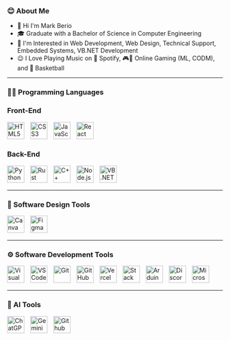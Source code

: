 ### 😊 About Me
- 👋 Hi I'm Mark Berio  
- 🎓 Graduate with a Bachelor of Science in Computer Engineering  
- 👀 I'm Interested in Web Development, Web Design, Technical Support, Embedded Systems, VB.NET Development  
- 😉 I Love Playing Music on 🎵 Spotify, 🎮📲 Online Gaming (ML, CODM), and 🏀 Basketball  

---

### 🧑‍💻 Programming Languages

### Front-End  
<p align="left">
  <img src="https://cdn.jsdelivr.net/gh/devicons/devicon/icons/html5/html5-original.svg" height="40" alt="HTML5" style="margin-right: 10px;" />
  <img src="https://cdn.jsdelivr.net/gh/devicons/devicon/icons/css3/css3-original.svg" height="40" alt="CSS3" style="margin-right: 10px;" />
  <img src="https://cdn.jsdelivr.net/gh/devicons/devicon/icons/javascript/javascript-original.svg" height="40" alt="JavaScript" style="margin-right: 10px;" />
  <img src="https://cdn.jsdelivr.net/gh/devicons/devicon/icons/react/react-original.svg" height="40" alt="React" style="margin-right: 10px;" />
</p>


### Back-End  
<p align="left">
  <img src="https://cdn.jsdelivr.net/gh/devicons/devicon/icons/python/python-original.svg" height="40" alt="Python" style="margin-right: 10px;" />
  <img src="https://upload.wikimedia.org/wikipedia/commons/d/d5/Rust_programming_language_black_logo.svg" height="40" alt="Rust" style="margin-right: 10px;" />
  <img src="https://cdn.jsdelivr.net/gh/devicons/devicon/icons/cplusplus/cplusplus-original.svg" height="40" alt="C++" style="margin-right: 10px;" />
  <img src="https://avatars.githubusercontent.com/u/9950313?s=200&v=4" height="40" alt="Node.js" style="margin-right: 10px;" />
  <img src="https://upload.wikimedia.org/wikipedia/commons/thumb/4/40/VB.NET_Logo.svg/1024px-VB.NET_Logo.svg.png" height="40" alt="VB.NET" style="margin-right: 10px;" />
</p>

---

### 🎨 Software Design Tools  
<p align="left">
  <img src="https://cdn.jsdelivr.net/gh/devicons/devicon/icons/canva/canva-original.svg" height="40" alt="Canva" style="margin-right: 10px;" />
  <img src="https://cdn.jsdelivr.net/gh/devicons/devicon/icons/figma/figma-original.svg" height="40" alt="Figma" style="margin-right: 10px;" />
</p>


---

### ⚙️ Software Development Tools
<p align="left">
  <img src="https://cdn.jsdelivr.net/gh/devicons/devicon/icons/visualstudio/visualstudio-plain.svg" height="40" alt="Visual Studio" style="margin-right: 10px;" />
  <img src="https://cdn.jsdelivr.net/gh/devicons/devicon/icons/vscode/vscode-original.svg" height="40" alt="VS Code" style="margin-right: 10px;" />
  <img src="https://cdn.jsdelivr.net/gh/devicons/devicon/icons/git/git-original.svg" height="40" alt="Git" style="margin-right: 10px;" />
  <img src="https://upload.wikimedia.org/wikipedia/commons/9/91/Octicons-mark-github.svg" height="40" alt="GitHub" style="margin-right: 10px;" />
  <img src="https://static.wikia.nocookie.net/logopedia/images/a/a7/Vercel_favicon.svg/revision/latest?cb=20221026155821" height="40" alt="Vercel Logo" style="margin-right: 10px;" />
  <img src="https://upload.wikimedia.org/wikipedia/commons/e/ef/Stack_Overflow_icon.svg" height="40" alt="Stack Overflow" style="margin-right: 10px;" />
  <img src="https://cdn.jsdelivr.net/gh/devicons/devicon/icons/arduino/arduino-original.svg" height="40" alt="Arduino IDE" style="margin-right: 10px;" />
  <img src="https://www.svgrepo.com/show/353655/discord-icon.svg" height="40" alt="Discord" style="margin-right: 10px;" />
  <img src="https://upload.wikimedia.org/wikipedia/commons/thumb/c/c9/Microsoft_Office_Teams_%282018%E2%80%93present%29.svg/1024px-Microsoft_Office_Teams_%282018%E2%80%93present%29.svg.png" height="40" alt="Microsoft Teams Logo" style="margin-right: 10px;" />
</p>


---

### 🤖 AI Tools  
<p align="left">
 <p align="left"> <img src="https://upload.wikimedia.org/wikipedia/commons/0/04/ChatGPT_logo.svg" height="40" alt="ChatGPT Logo" style="margin-right: 10px;" />
  <img src="https://upload.wikimedia.org/wikipedia/commons/8/8a/Google_Gemini_logo.svg" height="40" alt="Gemini" style="margin-right: 10px;" />
  <img src="https://i.namu.wiki/i/1EoMLcxNONXAZPoo2LmPjTEHW1v6LrW5hBktMHcd9Zy8vNjgSGjRtkr92FsTHeu_v9YDUvcrdlM6raPPkNJpQvBlWRcxsDyS6w8ZVnJoO9dqmWXrAymD1In3mJXoPP_HUdDvWdVdSn87BV7C0pVORg.webp" height="40" alt="Github Copilot" style="margin-right: 10px;" />
</p>
